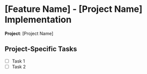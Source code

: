 # [Feature Name] - [Project Name] Implementation

**Project**: [Project Name]

## Project-Specific Tasks
- [ ] Task 1
- [ ] Task 2
